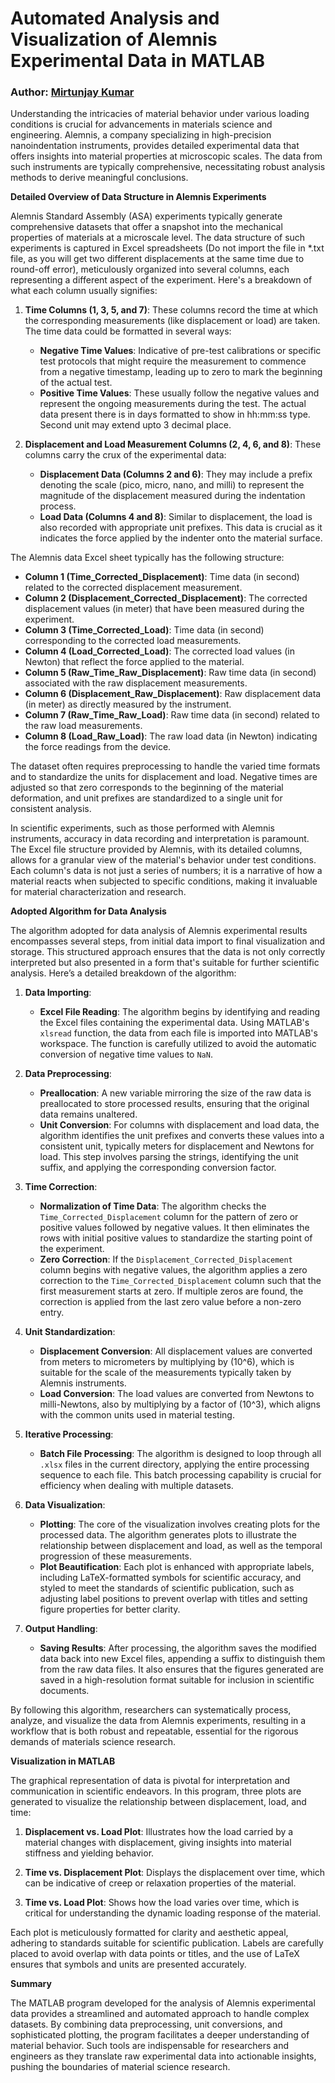# Automated Analysis and Visualization of Alemnis Experimental Data in MATLAB

### Author: [Mirtunjay Kumar](https://www.linkedin.com/in/mjaykr/)

Understanding the intricacies of material behavior under various loading conditions is crucial for advancements in materials science and engineering. Alemnis, a company specializing in high-precision nanoindentation instruments, provides detailed experimental data that offers insights into material properties at microscopic scales. The data from such instruments are typically comprehensive, necessitating robust analysis methods to derive meaningful conclusions. 

**Detailed Overview of Data Structure in Alemnis Experiments**

Alemnis Standard Assembly (ASA) experiments typically generate comprehensive datasets that offer a snapshot into the mechanical properties of materials at a microscale level. The data structure of such experiments is captured in Excel spreadsheets (Do not import the file in *.txt file, as you will get two different displacements at the same time due to round-off error), meticulously organized into several columns, each representing a different aspect of the experiment. Here's a breakdown of what each column usually signifies:

1. **Time Columns (1, 3, 5, and 7)**: These columns record the time at which the corresponding measurements (like displacement or load) are taken. The time data could be formatted in several ways:
    - **Negative Time Values**: Indicative of pre-test calibrations or specific test protocols that might require the measurement to commence from a negative timestamp, leading up to zero to mark the beginning of the actual test.
    - **Positive Time Values**: These usually follow the negative values and represent the ongoing measurements during the test. The actual data present there is in days formatted to show in hh:mm:ss type. Second unit may extend upto 3 decimal place.

2. **Displacement and Load Measurement Columns (2, 4, 6, and 8)**: These columns carry the crux of the experimental data:
    - **Displacement Data (Columns 2 and 6)**: They may include a prefix denoting the scale (pico, micro, nano, and milli) to represent the magnitude of the displacement measured during the indentation process.
    - **Load Data (Columns 4 and 8)**: Similar to displacement, the load is also recorded with appropriate unit prefixes. This data is crucial as it indicates the force applied by the indenter onto the material surface.

The Alemnis data Excel sheet typically has the following structure:

- **Column 1 (Time_Corrected_Displacement)**: Time data (in second) related to the corrected displacement measurement.
- **Column 2 (Displacement_Corrected_Displacement)**: The corrected displacement values (in meter) that have been measured during the experiment.
- **Column 3 (Time_Corrected_Load)**: Time data (in second) corresponding to the corrected load measurements.
- **Column 4 (Load_Corrected_Load)**: The corrected load values (in Newton) that reflect the force applied to the material.
- **Column 5 (Raw_Time_Raw_Displacement)**: Raw time data (in second) associated with the raw displacement measurements.
- **Column 6 (Displacement_Raw_Displacement)**: Raw displacement data (in meter) as directly measured by the instrument.
- **Column 7 (Raw_Time_Raw_Load)**: Raw time data (in second) related to the raw load measurements.
- **Column 8 (Load_Raw_Load)**: The raw load data (in Newton) indicating the force readings from the device.

The dataset often requires preprocessing to handle the varied time formats and to standardize the units for displacement and load. Negative times are adjusted so that zero corresponds to the beginning of the material deformation, and unit prefixes are standardized to a single unit for consistent analysis. 

In scientific experiments, such as those performed with Alemnis instruments, accuracy in data recording and interpretation is paramount. The Excel file structure provided by Alemnis, with its detailed columns, allows for a granular view of the material's behavior under test conditions. Each column's data is not just a series of numbers; it is a narrative of how a material reacts when subjected to specific conditions, making it invaluable for material characterization and research.

**Adopted Algorithm for Data Analysis**

The algorithm adopted for data analysis of Alemnis experimental results encompasses several steps, from initial data import to final visualization and storage. This structured approach ensures that the data is not only correctly interpreted but also presented in a form that's suitable for further scientific analysis. Here’s a detailed breakdown of the algorithm:

1. **Data Importing**:
   - **Excel File Reading**: The algorithm begins by identifying and reading the Excel files containing the experimental data. Using MATLAB's `xlsread` function, the data from each file is imported into MATLAB's workspace. The function is carefully utilized to avoid the automatic conversion of negative time values to `NaN`.

2. **Data Preprocessing**:
   - **Preallocation**: A new variable mirroring the size of the raw data is preallocated to store processed results, ensuring that the original data remains unaltered.
   - **Unit Conversion**: For columns with displacement and load data, the algorithm identifies the unit prefixes and converts these values into a consistent unit, typically meters for displacement and Newtons for load. This step involves parsing the strings, identifying the unit suffix, and applying the corresponding conversion factor.

3. **Time Correction**:
   - **Normalization of Time Data**: The algorithm checks the `Time_Corrected_Displacement` column for the pattern of zero or positive values followed by negative values. It then eliminates the rows with initial positive values to standardize the starting point of the experiment.
   - **Zero Correction**: If the `Displacement_Corrected_Displacement` column begins with negative values, the algorithm applies a zero correction to the `Time_Corrected_Displacement` column such that the first measurement starts at zero. If multiple zeros are found, the correction is applied from the last zero value before a non-zero entry.

4. **Unit Standardization**:
   - **Displacement Conversion**: All displacement values are converted from meters to micrometers by multiplying by \(10^6\), which is suitable for the scale of the measurements typically taken by Alemnis instruments.
   - **Load Conversion**: The load values are converted from Newtons to milli-Newtons, also by multiplying by a factor of \(10^3\), which aligns with the common units used in material testing.

5. **Iterative Processing**:
   - **Batch File Processing**: The algorithm is designed to loop through all `.xlsx` files in the current directory, applying the entire processing sequence to each file. This batch processing capability is crucial for efficiency when dealing with multiple datasets.

6. **Data Visualization**:
   - **Plotting**: The core of the visualization involves creating plots for the processed data. The algorithm generates plots to illustrate the relationship between displacement and load, as well as the temporal progression of these measurements.
   - **Plot Beautification**: Each plot is enhanced with appropriate labels, including LaTeX-formatted symbols for scientific accuracy, and styled to meet the standards of scientific publication, such as adjusting label positions to prevent overlap with titles and setting figure properties for better clarity.

7. **Output Handling**:
   - **Saving Results**: After processing, the algorithm saves the modified data back into new Excel files, appending a suffix to distinguish them from the raw data files. It also ensures that the figures generated are saved in a high-resolution format suitable for inclusion in scientific documents.

By following this algorithm, researchers can systematically process, analyze, and visualize the data from Alemnis experiments, resulting in a workflow that is both robust and repeatable, essential for the rigorous demands of materials science research.

**Visualization in MATLAB**

The graphical representation of data is pivotal for interpretation and communication in scientific endeavors. In this program, three plots are generated to visualize the relationship between displacement, load, and time:

1. **Displacement vs. Load Plot**: Illustrates how the load carried by a material changes with displacement, giving insights into material stiffness and yielding behavior.

2. **Time vs. Displacement Plot**: Displays the displacement over time, which can be indicative of creep or relaxation properties of the material.

3. **Time vs. Load Plot**: Shows how the load varies over time, which is critical for understanding the dynamic loading response of the material.

Each plot is meticulously formatted for clarity and aesthetic appeal, adhering to standards suitable for scientific publication. Labels are carefully placed to avoid overlap with data points or titles, and the use of LaTeX ensures that symbols and units are presented accurately.

**Summary**

The MATLAB program developed for the analysis of Alemnis experimental data provides a streamlined and automated approach to handle complex datasets. By combining data preprocessing, unit conversions, and sophisticated plotting, the program facilitates a deeper understanding of material behavior. Such tools are indispensable for researchers and engineers as they translate raw experimental data into actionable insights, pushing the boundaries of material science research.
